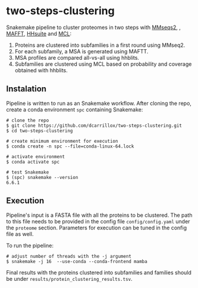 # two-steps-clustering
Snakemake pipeline to cluster proteomes in two steps with [MMseqs2](https://github.com/soedinglab/MMseqs2),
, [MAFFT](https://mafft.cbrc.jp/alignment/software/algorithms/algorithms.html),
[HHsuite](https://github.com/soedinglab/hh-suite) and [MCL](http://micans.org/mcl/#:~:text=The%20MCL%20algorithm%20is%20short,in%20bioinformatics%20and%20other%20disciplines.):

1) Proteins are clustered into subfamilies in a first round using MMseq2.
2) For each subfamily, a MSA is generated using MAFTT.
3) MSA profiles are compared all-vs-all using hhblits.
4) Subfamilies are clustered using MCL based on probability and coverage obtained
with hhblits.


## Instalation

Pipeline is written to run as an Snakemake workflow. After cloning the repo,
create a conda environment `spc` containing Snakemake:

~~~
# clone the repo
$ git clone https://github.com/dcarrillox/two-steps-clustering.git
$ cd two-steps-clustering

# create minimum environment for execution
$ conda create -n spc --file=conda-linux-64.lock

# activate environment
$ conda activate spc

# test Snakemake
$ (spc) snakemake --version
6.6.1
~~~


## Execution

Pipeline's input is a FASTA file with all the proteins to be clustered. The path
to this file needs to be provided in the config file `config/config.yaml` under the
`proteome` section. Parameters for execution can be tuned in the config file as
well.

To run the pipeline:

~~~
# adjust number of threads with the -j argument
$ snakemake -j 16  --use-conda --conda-frontend mamba
~~~

Final results with the proteins clustered into subfamilies and families should be
under `results/protein_clustering_results.tsv`.
